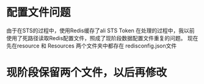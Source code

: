 # 配置文件问题
 
由于在STS的过程中，使用Redis缓存了ali STS Token
在处理的过程中，我以前使用了死路径读取Redis配置文件，照成了现阶段数据配置文件重复的问题。
现在先在resource 和 Resources 两个文件夹中都存在 redisconfig.json文件

# 现阶段保留两个文件，以后再修改
